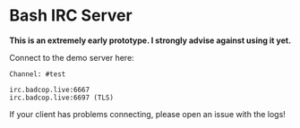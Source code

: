 # Bash IRC Server

**This is an extremely early prototype. I strongly advise against using it yet.**

Connect to the demo server here:
```
Channel: #test

irc.badcop.live:6667
irc.badcop.live:6697 (TLS)
```

If your client has problems connecting, please open an issue with the logs!
